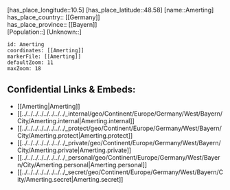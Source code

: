﻿---
location: [48.58,10.5] 
mapzoom: [7,12] 
mapmarker: city 
type: City
tags:
- geo/City


SpocWebEntityId: 28799
isDeleted: false
confidential: public

---
[has_place_longitude::10.5] 
[has_place_latitude::48.58] 
[name::Amerting] 
has_place_country:: [[Germany]]  
has_place_province:: [[Bayern]]  
[Population::] 
[Unknown::] 


```leaflet
id: Amerting
coordinates: [[Amerting]] 
markerFile: [[Amerting]] 
defaultZoom: 11 
maxZoom: 18
```


## Confidential Links & Embeds: 
- [[Amerting|Amerting]]  
- [[../../../../../../../../_internal/geo/Continent/Europe/Germany/West/Bayern/City/Amerting.internal|Amerting.internal]] 
- [[../../../../../../../../_protect/geo/Continent/Europe/Germany/West/Bayern/City/Amerting.protect|Amerting.protect]] 
- [[../../../../../../../../_private/geo/Continent/Europe/Germany/West/Bayern/City/Amerting.private|Amerting.private]] 
- [[../../../../../../../../_personal/geo/Continent/Europe/Germany/West/Bayern/City/Amerting.personal|Amerting.personal]] 
- [[../../../../../../../../_secret/geo/Continent/Europe/Germany/West/Bayern/City/Amerting.secret|Amerting.secret]] 
